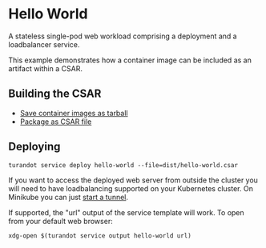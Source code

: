 Hello World
===========

A stateless single-pod web workload comprising a deployment and a loadbalancer service.

This example demonstrates how a container image can be included as an artifact within a CSAR.


Building the CSAR
-----------------

* [Save container images as tarball](scripts/save-container-image)
* [Package as CSAR file](scripts/build-csar)


Deploying
---------

    turandot service deploy hello-world --file=dist/hello-world.csar

If you want to access the deployed web server from outside the cluster you will need to have
loadbalancing supported on your Kubernetes cluster. On Minikube you can just
[start a tunnel](https://minikube.sigs.k8s.io/docs/handbook/accessing/#using-minikube-tunnel).

If supported, the "url" output of the service template will work. To open from your default web
browser:

    xdg-open $(turandot service output hello-world url)
